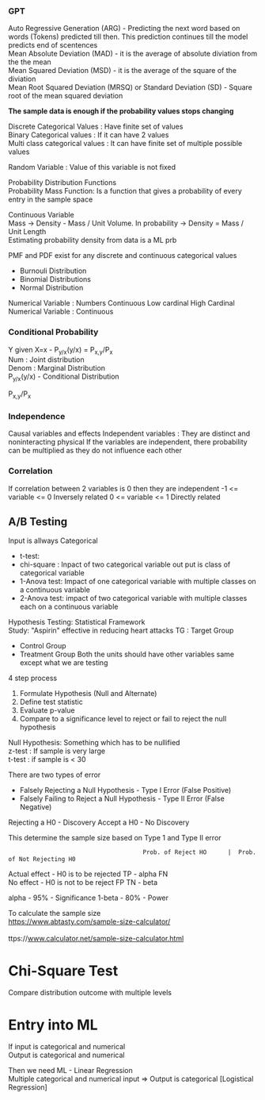 ### GPT
Auto Regressive Generation (ARG) - Predicting the next word based on words (Tokens) predicted till then. This prediction continues till the model predicts end of scentences <br>
Mean Absolute Deviation (MAD) - it is the average of absolute diviation from the the mean <br>
Mean Squared Deviation (MSD) - it is the average of the square of the diviation <br>
Mean Root Squared Deviation (MRSQ) or Standard Deviation (SD) - Square root of the mean squared deviation <br>

**The sample data is enough if the probability values stops changing** <br>

Discrete Categorical Values : Have finite set of values <br>
Binary Categorical values : If it can have 2 values<br>
Multi class categorical values : It can have finite set of multiple possible values <br>

Random Variable : Value of this variable is not fixed <br>

Probability Distribution Functions <br>
  Probability Mass Function: Is a function that gives a probability of every entry in the sample space <br>

Continuous Variable <br>
   Mass -> Density - Mass / Unit Volume. In probability -> Density = Mass / Unit Length <br>
   Estimating probability density from data is a ML prb <br>

PMF and PDF exist for any discrete and continuous categorical values <br>
-  Burnouli Distribution <br>
-  Binomial Distributions <br>
-  Normal Distribution <br>

Numerical Variable : Numbers Continuous
Low cardinal
High Cardinal Numerical Variable : Continuous

### Conditional Probability
Y given X=x - P<sub>y/x</sub>(y/x) = P<sub>x,y</sub>/P<sub>x</sub><br>
Num : Joint distribution<br>
Denom : Marginal Distribution<br>
P<sub>y/x</sub>(y/x) - Conditional Distribution<br>

P<sub>x,y</sub>/P<sub>x</sub> 

### Independence
Causal variables and effects
Independent variables : They are distinct and noninteracting physical
If the variables are independent, there probability can be multiplied as they do not influence each other

### Correlation
If correlation between 2 variables is 0 then they are independent
-1 <= variable <= 0 Inversely related
0 <= variable <= 1 Directly related

## A/B Testing <br>
Input is allways Categorical

-  t-test: <br>
-  chi-square : Inpact of two categorical variable out put is class of categorical variable <br>
-  1-Anova test: Impact of one categorical variable with multiple classes on a continuous variable <br>
-  2-Anova test: impact of two categorical variable with multiple classes each on a continuous variable <br>

Hypothesis Testing: Statistical Framework <br>
Study: "Aspirin" effective in reducing heart attacks
TG : Target Group
  - Control Group
  - Treatment Group
Both the units should have other variables same except what we are testing

4 step process <br>
  1. Formulate Hypothesis (Null and Alternate) <br>
  2. Define test statistic <br>
  3. Evaluate p-value <br>
  4. Compare to a significance level to reject or fail to reject the null hypothesis <br>

Null Hypothesis: Something which has to be nullified <br>
z-test : If sample is very large <br>
t-test : if sample is < 30 <br>

There are two types of error <br>
-  Falsely Rejecting a Null Hypothesis - Type I Error (False Positive) <br>
-  Falsely Failing to Reject a Null Hypothesis - Type II Error (False Negative) <br>

Rejecting a H0 - Discovery
Accept a H0 - No Discovery

This determine the sample size based on Type 1 and Type II error <br>

                                          Prob. of Reject HO      |  Prob. of Not Rejecting H0
Actual effect - H0 is to be rejected         TP - alpha                   FN                                  
No effect -     H0 is not to be reject       FP                           TN  - beta             

  alpha - 95%  - Significance
  1-beta - 80% - Power

To calculate the sample size <br>
https://www.abtasty.com/sample-size-calculator/     <br>   
ttps://www.calculator.net/sample-size-calculator.html  <br>

# Chi-Square Test <br>
  Compare distribution outcome with multiple levels <br>

# Entry into ML

If input is categorical and numerical <br>
Output is categorical and numerical <br>

Then we need ML  - Linear Regression <br>
Multiple categorical and numerical input => Output is categorical [Logistical Regression] <br>






